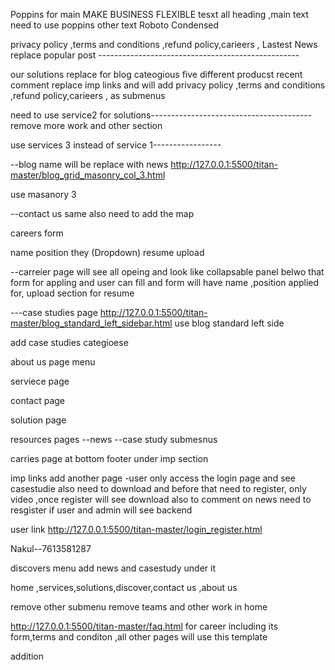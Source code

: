 Poppins for main MAKE BUSINESS FLEXIBLE tesxt
all heading ,main text need to use poppins
other text Roboto Condensed 

privacy policy ,terms and conditions ,refund policy,carieers ,
Lastest News replace popular post --------------------------------------------------

our solutions replace for blog cateogious
five different producst
recent comment replace imp links
and will add privacy policy ,terms and conditions ,refund policy,carieers , as submenus

need to use service2 for solutions----------------------------------------
remove more work and other section

use services 3 instead of service 1-----------------

--blog name will be replace with news http://127.0.0.1:5500/titan-master/blog_grid_masonry_col_3.html

use masanory 3 

--contact us same also need to add the map




careers form

name
position they (Dropdown)
resume upload


--carreier page 
will see all opeing and look like collapsable panel
belwo that form for appling and user can fill and form will  have name ,position applied for, upload section for resume


---case studies page
http://127.0.0.1:5500/titan-master/blog_standard_left_sidebar.html use blog standard left side

add case studies categioese

about us page menu

serviece page

contact page

solution page

resources pages
--news 
--case study submesnus

carries page at bottom footer under imp section


imp links add another page -user only access the login page and see casestudie also need to download and before that need to register, only video ,once register will see download also to comment on news need to resgister if user and admin will see backend

 user link http://127.0.0.1:5500/titan-master/login_register.html

Nakul--7613581287





discovers menu
add news and casestudy under it

home ,services,solutions,discover,contact us ,about us

remove other submenu
remove teams and other work in home


http://127.0.0.1:5500/titan-master/faq.html for career including its form,terms and conditon ,all other pages will use this template

addition